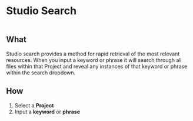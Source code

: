 # Studio Search 

![]()

## What 
Studio search provides a method for rapid retrieval of the most relevant resources. When you input a keyword or phrase it will search through all files within that Project and reveal any instances of that keyword or phrase within the search dropdown.

## How 
1. Select a **Project**  
2. Input a **keyword** or **phrase** 
